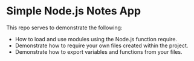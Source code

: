 # Simple Node.js Notes App

This repo serves to demonstrate the following:

-   How to load and use modules using the Node.js function require.
-   Demonstrate how to require your own files created within the project.
-   Demonstrate how to export variables and functions from your files.
